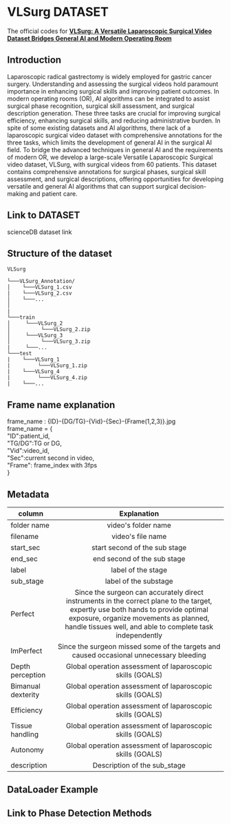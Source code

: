 # VLSurg DATASET

The official codes for [**VLSurg: A Versatile Laparoscopic Surgical Video Dataset Bridges General AI and Modern Operating Room**](linktopaper)

## Introduction 

Laparoscopic radical gastrectomy is widely employed for gastric cancer surgery. Understanding and assessing the surgical
videos hold paramount importance in enhancing surgical skills and improving patient outcomes. In modern operating rooms
(OR), AI algorithms can be integrated to assist surgical phase recognition, surgical skill assessment, and surgical description
generation. These three tasks are crucial for improving surgical efficiency, enhancing surgical skills, and reducing administrative
burden. In spite of some existing datasets and AI algorithms, there lack of a laparoscopic surgical video dataset with
comprehensive annotations for the three tasks, which limits the development of general AI in the surgical AI field. To bridge
the advanced techniques in general AI and the requirements of modern OR, we develop a large-scale Versatile Laparoscopic
Surgical video dataset, VLSurg, with surgical videos from 60 patients. This dataset contains comprehensive annotations for
surgical phases, surgical skill assessment, and surgical descriptions, offering opportunities for developing versatile and general
AI algorithms that can support surgical decision-making and patient care.

## Link to DATASET

scienceDB dataset link

## Structure of the dataset
```
VLSurg  

└───VLSurg_Annotation/
│    └───VLSurg_1.csv
|    └───VLSurg_2.csv 
│    └───...  
│       
|
└───train
│     └───VLSurg_2
│          └───VLSurg_2.zip
│     └───VLSurg_3
│          └───VLSurg_3.zip
|     └───...
└───test
|    └───VLSurg_1
|         └───VLSurg_1.zip
|    └───VLSurg_4
|         └───VLSurg_4.zip
|    └───...
```


## Frame name explanation

frame_name : {ID}-{DG/TG}-{Vid}-{Sec}-{Frame(1,2,3)}.jpg  
frame_name = {  
"ID":patient_id,   
"TG/DG":TG or DG,  
"Vid":video_id,   
"Sec":current second in video,  
"Frame": frame_index with 3fps  
}


## Metadata
												

|column|Explanation|
|--|:--:|
folder name	| video's folder name
filename|video's file name
start_sec|start second of the sub stage
end_sec|end second of the sub stage
label|label of the stage
sub_stage|label of the substage
Perfect|Since the surgeon can accurately direct instruments in the correct plane to the target, expertly use both hands to provide optimal exposure, organize movements as planned, handle tissues well, and able to complete task independently
ImPerfect|Since the surgeon missed some of the targets and caused occasional unnecessary bleeding
Depth perception|Global operation assessment of laparoscopic skills (GOALS)
Bimanual dexterity|Global operation assessment of laparoscopic skills (GOALS)
Efficiency|Global operation assessment of laparoscopic skills (GOALS)
Tissue handling|Global operation assessment of laparoscopic skills (GOALS)
Autonomy|Global operation assessment of laparoscopic skills (GOALS)
description| Description of the sub_stage

## DataLoader Example


## Link to Phase Detection Methods
